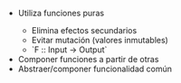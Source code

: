 <div class="fragment">
  <ul>
    <li>
      <p>Utiliza funciones puras</p>
      <ul>
        <li>Elimina efectos secundarios</li>
        <li>Evitar mutación (valores inmutables)</li>
        <li>`F :: Input -> Output`</li>
      </ul>
    </li>
    <li>Componer funciones a partir de otras</li>
    <li>Abstraer/componer funcionalidad común</li>
  </ul>
</div>
